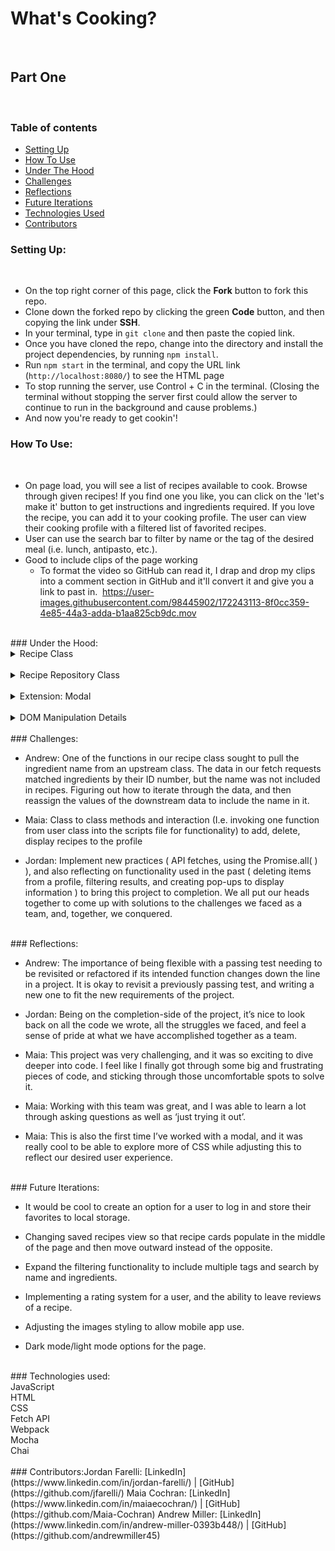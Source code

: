 # What's Cooking?
​
## Part One
​
### Table of contents
* [Setting Up](#setup)
* [How To Use](#how)
* [Under The Hood](#under) 
* [Challenges](#challenges)
* [Reflections](#reflections)
* [Future Iterations](#future)
* [Technologies Used](#tech)
* [Contributors](#contributors)
​
### Setting Up: 
​
* On the top right corner of this page, click the **Fork** button to fork this repo.
* Clone down the forked repo by clicking the green **Code** button, and then copying the link under **SSH**.
* In your terminal, type in `git clone` and then paste the copied link.
* Once you have cloned the repo, change into the directory and install the project dependencies, by running `npm install`.
* Run `npm start` in the terminal, and copy the URL link (`http://localhost:8080/`) to see the HTML page 
* To stop running the server, use Control + C in the terminal. (Closing the terminal without stopping the server first could allow the server to continue to run in the background and cause problems.)
* And now you're ready to get cookin'!
​
### How To Use: <a name="how"></a>
​
* On page load, you will see a list of recipes available to cook.  Browse through given recipes!  If you find one you like, you can click on the 'let's make it' button to get instructions and ingredients required.  If you love the recipe, you can add it to your cooking profile.  The user can view their cooking profile with a filtered list of favorited recipes.
* User can use the search bar to filter by name or the tag of the desired meal (i.e. lunch, antipasto, etc.).
​
* Good to include clips of the page working 
​
    * To format the video so GitHub can read it, I drap and drop my clips into a comment section in GitHub and it'll convert it and give you a link to past in.
​
https://user-images.githubusercontent.com/98445902/172243113-8f0cc359-4e85-44a3-adda-b1aa825cb9dc.mov
​
<br>
​
### Under the Hood: <a name="under"></a>
​
<details>
<summary>Recipe Class</summary>
​
* Takes in an ID number, an image recipe, the ingredients list, a list of instructions, name, associated tags, and references against a master list of ingredients.
​
* `getIngredientsWithNames()` is a function that looks against a master list of ingredients, compares the recipe items to that master list, and then updates the recipe object to include names that were excluded in our data pull from the fetch request.
​
* `getCostOfIngredients()` is a function that takes each individual ingredient, and sums the total cost for reference by the user.
​
</details>
​
<details>
<summary>Recipe Repository Class</summary>
​
* This class takes in all of the recipes from the fetch request.
​
* `filterRecipeByTag()` and `filterRecipesName()` takes in a user's input, iterates through the repository, and filters a list of matching conditions.
​
</details>
​
<details>
<summary>Extension: Modal</summary>
​
* The modal was a cool extension that brought an interactive box over the main web page.  This posed challenges from install to project completion.
​
* The modal has the recipe's cost, ingredients, and instructions in it.  Iterator methods were used to run through the recipe's nested data to provide a readable view to the user.
​
</details>
​
<details>
<summary>DOM Manipulation Details</summary>
​
* `searchDisplayedRecipe()` is a function that looks for matching cases > 0 to eventually return recipes with matching identifiers.
​
* `displayAllRecipesOnPage()` does exactly what is named!  It iterates through every recipe in the recipe repository, and then adds a recipe "card" to the page.
​
* `saveRecipeToRecipesToCook` looks at the event target id of the button clicked.  In `displayAllRecipesOnPage()`, we assigned the html ID of each recipe card to be the recipe ID.  When iterating through all recipes on page, if the target ID matched, it would push the recipe to the User's `recipesToCook` array. This array is then iterated through downstream when the user interacts with their cooking profile.
​
</details><br>
​
### Challenges: <a name="challenges"></a>

* Andrew: One of the functions in our recipe class sought to pull the ingredient name from an upstream class.  The data in our fetch requests matched ingredients by their ID number, but the name was not included in recipes.  Figuring out how to iterate through the data, and then reassign the values of the downstream data to include the name in it.

* Maia: Class to class methods and interaction (I.e. invoking one function from user class into the scripts file for functionality) to add, delete, display recipes to the profile

* Jordan: ​Implement new practices ( API fetches, using the Promise.all( ) ), and also reflecting on functionality used in the past ( deleting items from a profile, filtering results, and creating pop-ups to display information ) to bring this project to completion. We all put our heads together to come up with solutions to the challenges we faced as a team, and, together, we conquered.

<br>
​
### Reflections: <a name="reflections"></a>

* Andrew: The importance of being flexible with a passing test needing to be revisited or refactored if its intended function changes down the line in a project.  It is okay to revisit a previously passing test, and writing a new one to fit the new requirements of the project.

* Jordan: Being on the completion-side of the project, it’s nice to look back on all the code we wrote, all the struggles we faced, and feel a sense of pride at what we have accomplished together as a team.
​
* Maia: This project was very challenging, and it was so exciting to dive deeper into code. I feel like I finally got through some big and frustrating pieces of code, and sticking through those uncomfortable spots to solve it.

* Maia: Working with this team was great, and I was able to learn a lot through asking questions as well as ‘just trying it out’.

* Maia: This is also the first time I’ve worked with a modal, and it was really cool to be able to explore more of CSS while adjusting this to reflect our desired user experience.

<br>
​
### Future Iterations: <a name="future"></a>

* It would be cool to create an option for a user to log in and store their favorites to local storage.

* Changing saved recipes view so that recipe cards populate in the middle of the page and then move outward instead of the opposite.

* Expand the filtering functionality to include multiple tags and search by name and ingredients.

* Implementing a rating system for a user, and the ability to leave reviews of a recipe.

* Adjusting the images styling to allow mobile app use.

* Dark mode/light mode options for the page.
​
<br>
​
### Technologies used:<br><a name="tech"></a>
JavaScript<br>
HTML<br>
CSS<br>
Fetch API<br>
Webpack<br>
Mocha<br>
Chai<br>
​
<br>
​
​
### Contributors: <a name="contributors"></a>
​
Jordan Farelli: [LinkedIn](https://www.linkedin.com/in/jordan-farelli/) | [GitHub](https://github.com/jfarelli/)
Maia Cochran: [LinkedIn](https://www.linkedin.com/in/maiaecochran/) | [GitHub](https://github.com/Maia-Cochran)
Andrew Miller: [LinkedIn](https://www.linkedin.com/in/andrew-miller-0393b448/) | [GitHub](https://github.com/andrewmiller45)